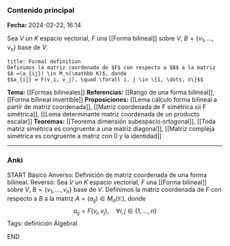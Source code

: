 ### Contenido principal

**Fecha:** 2024-02-22, 16:14

Sea $V$ un $K$ espacio vectorial, $F$ una [[Forma bilineal]] sobre $V$, $B= \{v_1, \dots, v_n\}$ base de $V$.

```ad-formal
title: Formal definition
Definimos la matriz coordenada de $F$ con respecto a $B$ a la matriz $A =(a_{ij}) \in M_n(\mathbb K)$, donde
$$a_{ij} = F(v_i, v_j), \quad \forall i, j \in \{1, \dots, n\}$$
```

**Tema:** [[Formas bilineales]]
**Referencias:** [[Rango de una forma bilineal]], [[Forma bilineal invertible]]
**Proposiciones:** [[Lema cálculo forma bilineal a partir de matriz coordenada]], [[Matriz coordenada de F simétrica sii F simétrica]], [[Lema determinante matriz coordenada de un producto escalar]]
**Teoremas:** [[Teorema dimensión subespacio ortogonal]], [[Toda matriz simétrica es congruente a una matriz diagonal]], [[Matriz compleja simétrica es congruente a matriz con 0 y la identidad]]

---
### Anki

START
Básico
Anverso: Definición de matriz coordenada de una forma bilineal.
Reverso: Sea $V$ un $K$ espacio vectorial, $F$ una [[Forma bilineal]] sobre $V$, $B= \{v_1, \dots, v_n\}$ base de $V$. Definimos la matriz coordenada de $F$ con respecto a $B$ a la matriz $A =(a_{ij}) \in M_n(\mathbb K)$, donde
$$a_{ij} = F(v_i, v_j), \quad \forall i, j \in \{1, \dots, n\}$$
Tags: definición ÁlgebraI
<!--ID: 1708973800405-->
END
